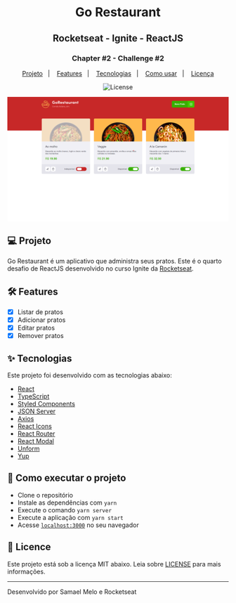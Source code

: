 <h1 align="center">Go Restaurant</h1>
<h2 align="center">Rocketseat - Ignite - ReactJS</h2>

<h3 align="center">Chapter #2 - Challenge #2</h3>
<p align="center">
  <a href="#-Project">Projeto</a>&nbsp;&nbsp;&nbsp;|&nbsp;&nbsp;&nbsp;
  <a href="#hammer_and_wrench-Features">Features</a>&nbsp;&nbsp;&nbsp;|&nbsp;&nbsp;&nbsp;
  <a href="#-Technologies">Tecnologias</a>&nbsp;&nbsp;&nbsp;|&nbsp;&nbsp;&nbsp;
  <a href="#-How-to-execute">Como usar</a>&nbsp;&nbsp;&nbsp;|&nbsp;&nbsp;&nbsp;
  <a href="#-Licence">Licença</a>
</p>

<p align="center">
  <img alt="License" src="https://img.shields.io/static/v1?label=license&message=MIT&color=069446&labelColor=000000">
</p>

<img align="center" src="./src/assets/App.png" slt="Go Restaurante" />

<!-- <video src="./src/assets/App.mp4" width="100%" autoplay></video> -->

## 💻 Projeto

Go Restaurant é um aplicativo que administra seus pratos. Este é o quarto desafio de ReactJS desenvolvido no curso Ignite da [Rocketseat](https://rocketseat.com.br/).

## :hammer_and_wrench: Features

- [x] Listar de pratos
- [x] Adicionar pratos
- [x] Editar pratos
- [x] Remover pratos

## ✨ Tecnologias

Este projeto foi desenvolvido com as tecnologias abaixo:

- [React](https://reactjs.org)
- [TypeScript](https://www.typescriptlang.org)
- [Styled Components](https://styled-components.com)
- [JSON Server](https://github.com/typicode/json-server)
- [Axios](https://axios-http.com)
- [React Icons](https://react-icons.github.io/react-icons)
- [React Router](https://reactrouter.com)
- [React Modal](http://reactcommunity.org/react-modal)
- [Unform](https://unform.dev)
- [Yup](https://github.com/jquense/yup)

## 🚀 Como executar o projeto

- Clone o repositório
- Instale as dependências com `yarn`
- Execute o comando `yarn server`
- Execute a aplicação com `yarn start`
- Acesse [`localhost:3000`](http://localhost:3000) no seu navegador

## 📄 Licence

Este projeto está sob a licença MIT abaixo. Leia sobre [LICENSE](./LICENSE) para mais informações.

---

Desenvolvido por Samael Melo e  Rocketseat
